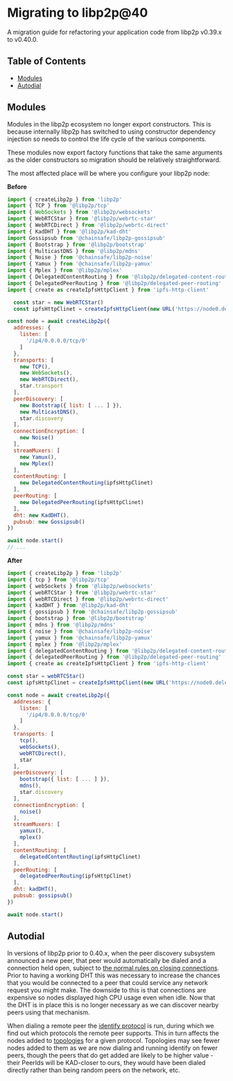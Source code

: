 # Migrating to libp2p@40 <!-- omit in toc -->

A migration guide for refactoring your application code from libp2p v0.39.x to v0.40.0.

## Table of Contents <!-- omit in toc -->

- [Modules](#modules)
- [Autodial](#autodial)

## Modules

Modules in the libp2p ecosystem no longer export constructors. This is because internally libp2p has switched to using constructor dependency injection so needs to control the life cycle of the various components.

These modules now export factory functions that take the same arguments as the older constructors so migration should be relatively straightforward.

The most affected place will be where you configure your libp2p node:

**Before**

```js
import { createLibp2p } from 'libp2p'
import { TCP } from '@libp2p/tcp'
import { WebSockets } from '@libp2p/websockets'
import { WebRTCStar } from '@libp2p/webrtc-star'
import { WebRTCDirect } from '@libp2p/webrtc-direct'
import { KadDHT } from '@libp2p/kad-dht'
import Gossipsub from '@chainsafe/libp2p-gossipsub'
import { Bootstrap } from '@libp2p/bootstrap'
import { MulticastDNS } from '@libp2p/mdns'
import { Noise } from '@chainsafe/libp2p-noise'
import { Yamux } from '@chainsafe/libp2p-yamux'
import { Mplex } from '@libp2p/mplex'
import { DelegatedContentRouting } from '@libp2p/delegated-content-routing'
import { DelegatedPeerRouting } from '@libp2p/delegated-peer-routing'
import { create as createIpfsHttpClient } from 'ipfs-http-client'

  const star = new WebRTCStar()
  const ipfsHttpClinet = createIpfsHttpClient(new URL('https://node0.delegate.ipfs.io'))

const node = await createLibp2p({
  addresses: {
    listen: [
      '/ip4/0.0.0.0/tcp/0'
    ]
  },
  transports: [
    new TCP(),
    new WebSockets(),
    new WebRTCDirect(),
    star.transport
  ],
  peerDiscovery: [
    new Bootstrap({ list: [ ... ] }),
    new MulticastDNS(),
    star.discovery
  ],
  connectionEncryption: [
    new Noise()
  ],
  streamMuxers: [
    new Yamux(),
    new Mplex()
  ],
  contentRouting: [
    new DelegatedContentRouting(ipfsHttpClinet)
  ],
  peerRouting: [
    new DelegatedPeerRouting(ipfsHttpClinet)
  ],
  dht: new KadDHT(),
  pubsub: new Gossipsub()
})

await node.start()
// ...
```

**After**

```js
import { createLibp2p } from 'libp2p'
import { tcp } from '@libp2p/tcp'
import { webSockets } from '@libp2p/websockets'
import { webRTCStar } from '@libp2p/webrtc-star'
import { webRTCDirect } from '@libp2p/webrtc-direct'
import { kadDHT } from '@libp2p/kad-dht'
import { gossipsub } from '@chainsafe/libp2p-gossipsub'
import { bootstrap } from '@libp2p/bootstrap'
import { mdns } from '@libp2p/mdns'
import { noise } from '@chainsafe/libp2p-noise'
import { yamux } from '@chainsafe/libp2p-yamux'
import { mplex } from '@libp2p/mplex'
import { delegatedContentRouting } from '@libp2p/delegated-content-routing'
import { delegatedPeerRouting } from '@libp2p/delegated-peer-routing'
import { create as createIpfsHttpClient } from 'ipfs-http-client'

const star = webRTCStar()
const ipfsHttpClinet = createIpfsHttpClient(new URL('https://node0.delegate.ipfs.io'))

const node = await createLibp2p({
  addresses: {
    listen: [
      '/ip4/0.0.0.0/tcp/0'
    ]
  },
  transports: [
    tcp(),
    webSockets(),
    webRTCDirect(),
    star
  ],
  peerDiscovery: [
    bootstrap({ list: [ ... ] }),
    mdns(),
    star.discovery
  ],
  connectionEncryption: [
    noise()
  ],
  streamMuxers: [
    yamux(),
    mplex()
  ],
  contentRouting: [
    delegatedContentRouting(ipfsHttpClinet)
  ],
  peerRouting: [
    delegatedPeerRouting(ipfsHttpClinet)
  ],
  dht: kadDHT(),
  pubsub: gossipsub()
})

await node.start()
```

## Autodial

In versions of libp2p prior to 0.40.x, when the peer discovery subsystem announced a new peer, that peer would automatically be dialed and a connection held open, subject to [the normal rules on closing connections](https://github.com/libp2p/js-libp2p/blob/master/doc/LIMITS.md#closing-connections). Prior to having a working DHT this was necessary to increase the chances that you would be connected to a peer that could service any network request you might make. The downside to this is that connections are expensive so nodes displayed high CPU usage even when idle. Now that the DHT is in place this is no longer necessary as we can discover nearby peers using that mechanism.

When dialing a remote peer the [identify protocol](https://docs.libp2p.io/concepts/protocols/#identify) is run, during which we find out which protocols the remote peer supports. This in turn affects the nodes added to [topologies](https://github.com/libp2p/js-libp2p-topology#readme) for a given protocol. Topologies may see fewer nodes added to them as we are now dialing and running identify on fewer peers, though the peers that do get added are likely to be higher value - their PeerIds will be KAD-closer to ours, they would have been dialed directly rather than being random peers on the network, etc.
